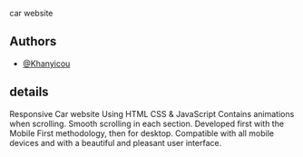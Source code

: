 car website


## Authors

- [@Khanyicou](https://www.github.com/Khanyicou)


## details
Responsive Car website Using HTML CSS & JavaScript
Contains animations when scrolling.
Smooth scrolling in each section.
Developed first with the Mobile First methodology, then for desktop.
Compatible with all mobile devices and with a beautiful and pleasant user interface.
